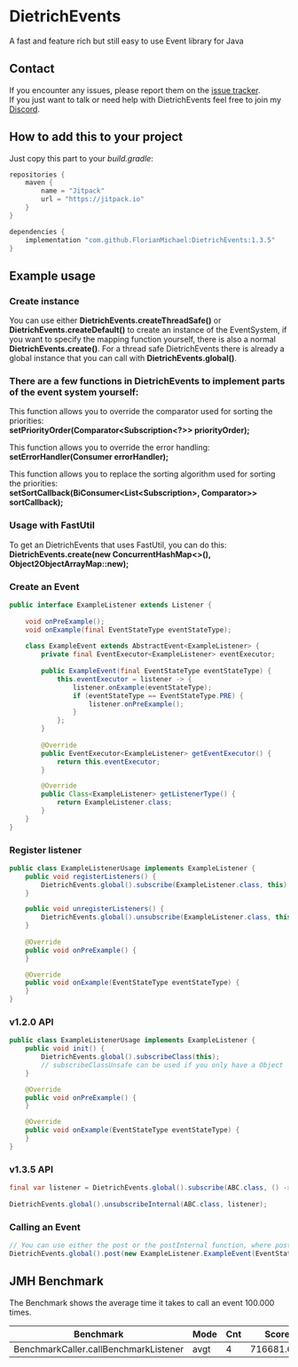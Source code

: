 # DietrichEvents
A fast and feature rich but still easy to use Event library for Java

## Contact
If you encounter any issues, please report them on the
[issue tracker](https://github.com/FlorianMichael/DietrichEvents/issues).  
If you just want to talk or need help with DietrichEvents feel free to join my
[Discord](https://discord.gg/BwWhCHUKDf).

## How to add this to your project
Just copy this part to your *build.gradle*:
```groovy
repositories {
    maven {
        name = "Jitpack"
        url = "https://jitpack.io"
    }
}

dependencies {
    implementation "com.github.FlorianMichael:DietrichEvents:1.3.5"
}
```

## Example usage
### Create instance
You can use either **DietrichEvents.createThreadSafe()** or **DietrichEvents.createDefault()** to create an instance of the EventSystem, 
if you want to specify the mapping function yourself, there is also a normal **DietrichEvents.create()**. 
For a thread safe DietrichEvents there is already a global instance that you can call with **DietrichEvents.global()**.

### There are a few functions in DietrichEvents to implement parts of the event system yourself:

This function allows you to override the comparator used for sorting the priorities: <br>
**setPriorityOrder(Comparator<Subscription<?>> priorityOrder);**

This function allows you to override the error handling: <br>
**setErrorHandler(Consumer<Throwable> errorHandler);**

This function allows you to replace the sorting algorithm used for sorting the priorities: <br>
**setSortCallback(BiConsumer<List<Subscription<?>>, Comparator<Subscription<?>>> sortCallback);**

### Usage with FastUtil
To get an DietrichEvents that uses FastUtil, you can do this: <br>
**DietrichEvents.create(new ConcurrentHashMap<>(), Object2ObjectArrayMap::new);**

### Create an Event
```java
public interface ExampleListener extends Listener {
    
    void onPreExample();
    void onExample(final EventStateType eventStateType);
    
    class ExampleEvent extends AbstractEvent<ExampleListener> {
        private final EventExecutor<ExampleListener> eventExecutor;
        
        public ExampleEvent(final EventStateType eventStateType) {
            this.eventExecutor = listener -> {
                listener.onExample(eventStateType);
                if (eventStateType == EventStateType.PRE) {
                    listener.onPreExample();
                }
            };
        }
        
        @Override
        public EventExecutor<ExampleListener> getEventExecutor() {
            return this.eventExecutor;
        }

        @Override
        public Class<ExampleListener> getListenerType() {
            return ExampleListener.class;
        }
    }
}
```

### Register listener
```java
public class ExampleListenerUsage implements ExampleListener {
    public void registerListeners() {
        DietrichEvents.global().subscribe(ExampleListener.class, this);
    }

    public void unregisterListeners() {
        DietrichEvents.global().unsubscribe(ExampleListener.class, this);
    }
    
    @Override
    public void onPreExample() {
    }

    @Override
    public void onExample(EventStateType eventStateType) {
    }
}
```

### v1.2.0 API
```java
public class ExampleListenerUsage implements ExampleListener {
    public void init() {
        DietrichEvents.global().subscribeClass(this);
        // subscribeClassUnsafe can be used if you only have a Object
    }

    @Override
    public void onPreExample() {
    }

    @Override
    public void onExample(EventStateType eventStateType) {
    }
}
```

### v1.3.5 API
```java
final var listener = DietrichEvents.global().subscribe(ABC.class, () -> System.out.println("A"));
                
DietrichEvents.global().unsubscribeInternal(ABC.class, listener);
```

### Calling an Event
```java
// You can use either the post or the postInternal function, where postInternal has no error handling.
DietrichEvents.global().post(new ExampleListener.ExampleEvent(EventStateType.PRE));
```

## JMH Benchmark
The Benchmark shows the average time it takes to call an event 100.000 times.

| Benchmark                             | Mode | Cnt | Score      | Error      | Units |
|---------------------------------------|------|-----|------------|------------|-------|
| BenchmarkCaller.callBenchmarkListener | avgt | 4   | 716681.647 | 145474,182 | ns/op |
